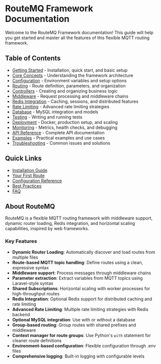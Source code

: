 # RouteMQ Framework Documentation

Welcome to the RouteMQ Framework documentation! This guide will help you get started and master all the features of this flexible MQTT routing framework.

## Table of Contents

- [Getting Started](getting-started/README.md) - Installation, quick start, and basic setup
- [Core Concepts](core-concepts/README.md) - Understanding the framework architecture
- [Configuration](configuration/README.md) - Environment variables and setup options
- [Routing](routing/README.md) - Route definition, parameters, and organization
- [Controllers](controllers/README.md) - Creating and organizing business logic
- [Middleware](middleware/README.md) - Request processing and middleware chains
- [Redis Integration](redis/README.md) - Caching, sessions, and distributed features
- [Rate Limiting](rate-limiting/README.md) - Advanced rate limiting strategies
- [Database](database/README.md) - MySQL integration and models
- [Testing](testing/README.md) - Writing and running tests
- [Deployment](deployment/README.md) - Docker, production setup, and scaling
- [Monitoring](monitoring/README.md) - Metrics, health checks, and debugging
- [API Reference](api-reference/README.md) - Complete API documentation
- [Examples](examples/README.md) - Practical examples and use cases
- [Troubleshooting](troubleshooting/README.md) - Common issues and solutions

## Quick Links

- [Installation Guide](getting-started/installation.md)
- [Your First Route](getting-started/first-route.md)
- [Configuration Reference](configuration/environment-variables.md)
- [Best Practices](best-practices.md)
- [FAQ](faq.md)

## About RouteMQ

RouteMQ is a flexible MQTT routing framework with middleware support, dynamic router loading, Redis integration, and horizontal scaling capabilities, inspired by web frameworks.

### Key Features

- **Dynamic Router Loading**: Automatically discover and load routes from multiple files
- **Route-based MQTT topic handling**: Define routes using a clean, expressive syntax
- **Middleware support**: Process messages through middleware chains
- **Parameter extraction**: Extract variables from MQTT topics using Laravel-style syntax
- **Shared Subscriptions**: Horizontal scaling with worker processes for high-throughput routes
- **Redis Integration**: Optional Redis support for distributed caching and rate limiting
- **Advanced Rate Limiting**: Multiple rate limiting strategies with Redis backend
- **Optional MySQL integration**: Use with or without a database
- **Group-based routing**: Group routes with shared prefixes and middleware
- **Context manager for route groups**: Use Python's `with` statement for cleaner route definitions
- **Environment-based configuration**: Flexible configuration through .env files
- **Comprehensive logging**: Built-in logging with configurable levels
